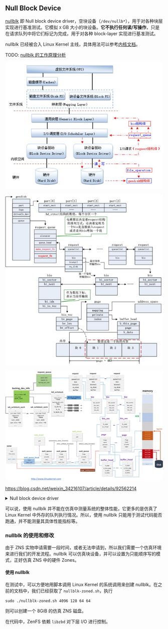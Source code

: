 ## Null Block Device

[nullblk](https://www.kernel.org/doc/html/latest/block/null_blk.html) 即 Null block device driver，空块设备（`/dev/nullb*`），用于对各种块层实现进行基准测试。它模拟 `X` GB 大小的块设备。**它不执行任何读/写操作**，只是在请求队列中将它们标记为完成，用于对各种 block-layer 实现进行基准测试。

nullblk 已经被合入 Linux Kernel 主线，具体用法可以参考[内核文档](https://www.kernel.org/doc/html/latest/block/null_blk.html)。

TODO: [nullblk 的工作原理分析](https://blog.csdn.net/jasonactions/article/details/109578901)

![img](nullblk.assets/103659_ZRp5_2896894.png)

![img](nullblk.assets/103755_obeF_2896894.png)

![img](nullblk.assets/acf0c709508b33b7fcc6e3787b2cc9845c3.jpg)

https://blog.csdn.net/weixin_34216107/article/details/92562214

<details> <summary>Null block device driver</summary>
<pre><code>
Null block device driver
==================================
I. Overview
The null block device (/dev/nullb*) is used for benchmarking the various
block-layer implementations. It emulates a block device of X gigabytes in size.
The following instances are possible:
  Single-queue block-layer
    - Request-based.
    - Single submission queue per device.
    - Implements IO scheduling algorithms (CFQ, Deadline, noop).
  Multi-queue block-layer
    - Request-based.
    - Configurable submission queues per device.
  No block-layer (Known as bio-based)
    - Bio-based. IO requests are submitted directly to the device driver.
    - Directly accepts bio data structure and returns them.
All of them have a completion queue for each core in the system.
II. Module parameters applicable for all instances:
queue_mode=[0-2]: Default: 2-Multi-queue
  Selects which block-layer the module should instantiate with.
  0: Bio-based.
  1: Single-queue.
  2: Multi-queue.
home_node=[0--nr_nodes]: Default: NUMA_NO_NODE
  Selects what CPU node the data structures are allocated from.
gb=[Size in GB]: Default: 250GB
  The size of the device reported to the system.
bs=[Block size (in bytes)]: Default: 512 bytes
  The block size reported to the system.
nr_devices=[Number of devices]: Default: 1
  Number of block devices instantiated. They are instantiated as /dev/nullb0,
  etc.
irqmode=[0-2]: Default: 1-Soft-irq
  The completion mode used for completing IOs to the block-layer.
  0: None.
  1: Soft-irq. Uses IPI to complete IOs across CPU nodes. Simulates the overhead
     when IOs are issued from another CPU node than the home the device is
     connected to.
  2: Timer: Waits a specific period (completion_nsec) for each IO before
     completion.
completion_nsec=[ns]: Default: 10,000ns
  Combined with irqmode=2 (timer). The time each completion event must wait.
submit_queues=[1..nr_cpus]:
  The number of submission queues attached to the device driver. If unset, it
  defaults to 1. For multi-queue, it is ignored when use_per_node_hctx module
  parameter is 1.
hw_queue_depth=[0..qdepth]: Default: 64
  The hardware queue depth of the device.
III: Multi-queue specific parameters
use_per_node_hctx=[0/1]: Default: 0
  0: The number of submit queues are set to the value of the submit_queues
     parameter.
  1: The multi-queue block layer is instantiated with a hardware dispatch
     queue for each CPU node in the system.
no_sched=[0/1]: Default: 0
  0: nullb* use default blk-mq io scheduler.
  1: nullb* doesn't use io scheduler.
blocking=[0/1]: Default: 0
  0: Register as a non-blocking blk-mq driver device.
  1: Register as a blocking blk-mq driver device, null_blk will set
     the BLK_MQ_F_BLOCKING flag, indicating that it sometimes/always
     needs to block in its ->queue_rq() function.
shared_tags=[0/1]: Default: 0
  0: Tag set is not shared.
  1: Tag set shared between devices for blk-mq. Only makes sense with
     nr_devices > 1, otherwise there's no tag set to share.
zoned=[0/1]: Default: 0
  0: Block device is exposed as a random-access block device.
  1: Block device is exposed as a host-managed zoned block device. Requires
     CONFIG_BLK_DEV_ZONED.
zone_size=[MB]: Default: 256
  Per zone size when exposed as a zoned block device. Must be a power of two.
zone_nr_conv=[nr_conv]: Default: 0
  The number of conventional zones to create when block device is zoned.  If
  zone_nr_conv >= nr_zones, it will be reduced to nr_zones - 1.
</code></pre>
</details>


可以说，使用 nullblk 并不能在仿真中测量系统的整体性能，它更多的是仿真了 Linux Kernel 中外存的队列执行情况。所以，使用 nullblk 只能用于测试代码能否跑通，并不能测量其具体性能指标等。

### nullblk 的使用和修改

由于 ZNS 实物申请需要一段时间，或者无法申请到，所以我们需要一个仿真环境来进行我们的开发流程。nullblk 可以仿真块设备，并可以设置为只能顺序写的模式，正好仿真 ZNS 中的硬件 Zones。

#### 使用 nullblk

在测试中，可以方便地用脚本调用 Linux Kernel 的系统调用来创建 nullblk。在之前的文档中，我们已经获取了 `nullblk-zoned.sh`，执行

```shell
sudo ./nullblk-zoned.sh 4096 128 64 64
```

则可以创建一个 8GiB 的仿真 ZNS 磁盘。

在代码中，ZenFS 依赖 `libzbd` 对下层 I/O 进行控制。





